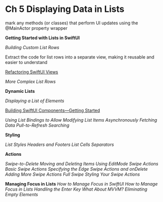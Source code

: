 <!--
http://github.com/iosjulianne
Asynchronous Programming with SwiftUI and Combine
by Peter Friese
Chapter 5 Notes 
-->

# Ch 5 Displaying Data in Lists
mark any methods (or classes) that perform UI updates using the @MainActor property wrapper 

**Getting Started with Lists in SwiftUI**

*Building Custom List Rows*

Extract the code for list rows into a separate view, making it reusable and easier to understand

[Refactoring SwiftUI Views](www.youtube.com/watch?v=UhDdtdeW63k) 


*More Complex List Rows*

**Dynamic Lists**

*Displaying a List of Elements*

[Building SwiftUI Components—Getting Started](http://www.youtube.com/watch?v=UhDdtdeW63k)


*Using List Bindings to Allow Modifying List Items*
*Asynchronously Fetching Data*
*Pull-to-Refresh*
*Searching*

**Styling**

*List Styles*
*Headers and Footers*
*List Cells*
*Separators*

**Actions**

*Swipe-to-Delete*
*Moving and Deleting Items Using EditMode*
*Swipe Actions*
*Basic Swipe Actions*
*Specifying the Edge*
*Swipe Actions and onDelete*
*Adding More Swipe Actions*
*Full Swipe*
*Styling Your Swipe Actions*

**Managing Focus in Lists**
*How to Manage Focus in SwiftUI*
*How to Manage Focus in Lists*
*Handling the Enter Key*
*What About MVVM?*
*Eliminating Empty Elements*

